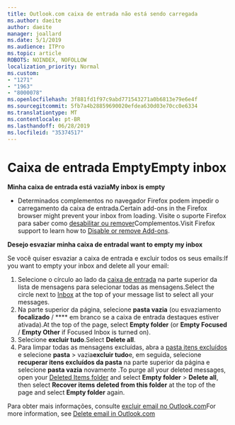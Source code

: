 ```yaml
---
title: Outlook.com caixa de entrada não está sendo carregada
ms.author: daeite
author: daeite
manager: joallard
ms.date: 5/1/2019
ms.audience: ITPro
ms.topic: article
ROBOTS: NOINDEX, NOFOLLOW
localization_priority: Normal
ms.custom:
- "1271"
- "1963"
- "8000078"
ms.openlocfilehash: 3f881fd1f97c9abd771543271a0b6813e79e6e4f
ms.sourcegitcommit: 5fb7a4b28859690020efdea630d03e70cc0e6334
ms.translationtype: MT
ms.contentlocale: pt-BR
ms.lasthandoff: 06/28/2019
ms.locfileid: "35374517"
---
```

# <a name="empty-inbox"></a><span data-ttu-id="cd3be-102">Caixa de entrada Empty</span><span class="sxs-lookup"><span data-stu-id="cd3be-102">Empty inbox</span></span>

<span data-ttu-id="cd3be-103">**Minha caixa de entrada está vazia**</span><span class="sxs-lookup"><span data-stu-id="cd3be-103">**My inbox is empty**</span></span>

- <span data-ttu-id="cd3be-104">Determinados complementos no navegador Firefox podem impedir o carregamento da caixa de entrada.</span><span class="sxs-lookup"><span data-stu-id="cd3be-104">Certain add-ons in the Firefox browser might prevent your inbox from loading.</span></span> <span data-ttu-id="cd3be-105">Visite o suporte Firefox para saber como [desabilitar ou remover](https://support.mozilla.org/kb/disable-or-remove-add-ons)Complementos.</span><span class="sxs-lookup"><span data-stu-id="cd3be-105">Visit Firefox support to learn how to [Disable or remove Add-ons](https://support.mozilla.org/kb/disable-or-remove-add-ons).</span></span>

<span data-ttu-id="cd3be-106">**Desejo esvaziar minha caixa de entrada**</span><span class="sxs-lookup"><span data-stu-id="cd3be-106">**I want to empty my inbox**</span></span>

<span data-ttu-id="cd3be-107">Se você quiser esvaziar a caixa de entrada e excluir todos os seus emails:</span><span class="sxs-lookup"><span data-stu-id="cd3be-107">If you want to empty your inbox and delete all your email:</span></span>

1. <span data-ttu-id="cd3be-108">Selecione o círculo ao lado da [caixa de entrada](https://outlook.live.com/mail/inbox) na parte superior da lista de mensagens para selecionar todas as mensagens.</span><span class="sxs-lookup"><span data-stu-id="cd3be-108">Select the circle next to [Inbox](https://outlook.live.com/mail/inbox) at the top of your message list to select all your messages.</span></span>
1. <span data-ttu-id="cd3be-109">Na parte superior da página, selecione **pasta vazia** (ou esvaziamento **focalizado** / \*\*\*\* em branco se a caixa de entrada destaques estiver ativada).</span><span class="sxs-lookup"><span data-stu-id="cd3be-109">At the top of the page, select **Empty folder** (or **Empty Focused** / **Empty Other** if Focused Inbox is turned on).</span></span>
1. <span data-ttu-id="cd3be-110">Selecione **excluir tudo**.</span><span class="sxs-lookup"><span data-stu-id="cd3be-110">Select **Delete all**.</span></span>
1. <span data-ttu-id="cd3be-111">Para limpar todas as mensagens excluídas, abra a [pasta itens excluídos](https://outlook.live.com/mail/deleteditems) e selecione **pasta** > vazia**excluir tudo**e, em seguida, selecione **recuperar itens excluídos da pasta** na parte superior da página e selecione **pasta vazia** novamente .</span><span class="sxs-lookup"><span data-stu-id="cd3be-111">To purge all your deleted messages, open your [Deleted Items folder](https://outlook.live.com/mail/deleteditems) and select **Empty folder** > **Delete all**, then select **Recover items deleted from this folder** at the top of the page and select **Empty folder** again.</span></span>

<span data-ttu-id="cd3be-112">Para obter mais informações, consulte [excluir email no Outlook.com](https://support.office.com/article/a9b63739-5392-412a-8e9a-d4b02708dee4)</span><span class="sxs-lookup"><span data-stu-id="cd3be-112">For more information, see [Delete email in Outlook.com](https://support.office.com/article/a9b63739-5392-412a-8e9a-d4b02708dee4)</span></span>